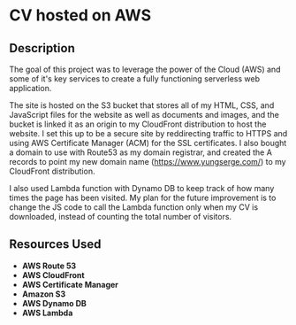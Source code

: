 <h1>CV hosted on AWS</h1>

<h2>Description</h2>
 The goal of this project was to leverage the power of the Cloud (AWS) and some of it's key services to create a fully functioning serverless web application.  

The site is hosted on the S3 bucket that stores all of my HTML, CSS, and JavaScript files for the website as well as documents and images, and the bucket is linked it as an origin to my CloudFront distribution to host the website. I set this up to be a secure site by reddirecting traffic to HTTPS and using AWS Certificate Manager (ACM) for the SSL certificates. I also bought a domain to use with Route53 as my domain registrar, and created the A records to point my new domain name (https://www.yungserge.com/) to my CloudFront distribution.

I also used Lambda function with Dynamo DB to keep track of how many times the page has been visited. My plan for the future improvement is to change the JS code to call the Lambda function only when my CV is downloaded, instead of counting the total number of visitors. 
 <br />


<h2>Resources Used </h2>

- <b>AWS Route 53</b>
- <b>AWS CloudFront</b>
- <b>AWS Certificate Manager</b>
- <b>Amazon S3</b>
- <b>AWS Dynamo DB</b>
- <b>AWS Lambda</b>

